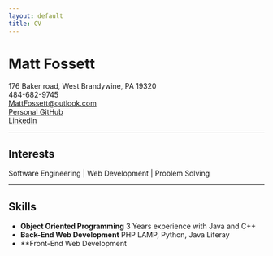 ```yaml
---
layout: default
title: CV
---
```


# Matt Fossett

176 Baker road, West Brandywine, PA 19320 <br>
484-682-9745 <br>
[MattFossett@outlook.com](mailto:mattfossett@outlook.com) <br>
[Personal GitHub](www.github.com/MattFossett) <br>
[LinkedIn](www.linkedin.com/in/MattFossett)

--------

## Interests
Software Engineering | Web Development | Problem Solving 

---------

## Skills

* **Object Oriented Programming** 3 Years experience with Java and C++
* **Back-End Web Development** PHP LAMP, Python, Java Liferay 
* **Front-End Web Development